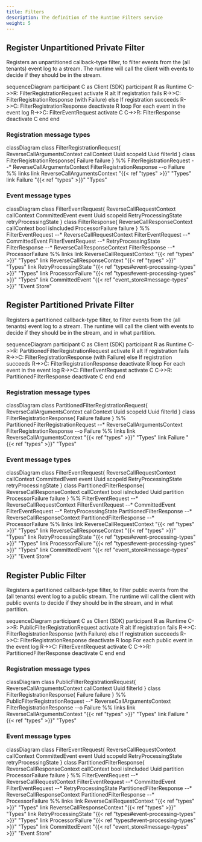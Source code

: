 ```yaml
---
title: Filters
description: The definition of the Runtime Filters service
weight: 5
---
```



## Register Unpartitioned Private Filter

Registers an unpartitioned callback-type filter, to filter events from the (all tenants) event log to a stream. The runtime will call the client with events to decide if they should be in the stream.

<div class="mermaid">
sequenceDiagram
    participant C as Client (SDK)
    participant R as Runtime
    C->>R: FilterRegistrationRequest
    activate R
    alt If registration fails
        R->>C: FilterRegistrationResponse (with Failure)
    else If registration succeeds
        R->>C: FilterRegistrationResponse
        deactivate R
        loop For each event in the event log
            R->>C: FilterEventRequest
            activate C
            C->>R: FilterResponse
            deactivate C
        end
    end
</div>


### Registration message types

<div class="mermaid">
classDiagram
    class FilterRegistrationRequest{
        ReverseCallArgumentsContext callContext
        Uuid scopeId
        Uuid filterId
    }
    class FilterRegistrationResponse{
        Failure failure
    }
    %%
    FilterRegistrationRequest --* ReverseCallArgumentsContext
    FilterRegistrationResponse --o Failure
    %% links
    link ReverseCallArgumentsContext "{{< ref "types" >}}" "Types"
    link Failure "{{< ref "types" >}}" "Types"
</div>

### Event message types

<div class="mermaid">
classDiagram
    class FilterEventRequest{
        ReverseCallRequestContext callContext
        CommittedEvent event
        Uuid scopeId
        RetryProcessingState retryProcessingState
    }
    class FilterResponse{
        ReverseCallResponseContext callContext
        bool isIncluded
        ProcessorFailure failure
    }
    %%
    FilterEventRequest --* ReverseCallRequestContext
    FilterEventRequest --* CommittedEvent
    FilterEventRequest --* RetryProcessingState
    FilterResponse --* ReverseCallResponseContext
    FilterResponse --* ProcessorFailure
    %% links
    link ReverseCallRequestContext "{{< ref "types" >}}" "Types"
    link ReverseCallResponseContext "{{< ref "types" >}}" "Types"
    link RetryProcessingState "{{< ref "types#event-processing-types" >}}" "Types"
    link ProcessorFailure "{{< ref "types#event-processing-types" >}}" "Types"
    link CommittedEvent "{{< ref "event_store#message-types" >}}" "Event Store"
</div>

## Register Partitioned Private Filter

Registers a partitioned callback-type filter, to filter events from the (all tenants) event log to a stream. The runtime will call the client with events to decide if they should be in the stream, and in what partition.

<div class="mermaid">
sequenceDiagram
    participant C as Client (SDK)
    participant R as Runtime
    C->>R: PartitionedFilterRegistrationRequest
    activate R
    alt If registration fails
        R->>C: FilterRegistrationResponse (with Failure)
    else If registration succeeds
        R->>C: FilterRegistrationResponse
        deactivate R
        loop For each event in the event log
            R->>C: FilterEventRequest
            activate C
            C->>R: PartitionedFilterResponse
            deactivate C
        end
    end
</div>


### Registration message types

<div class="mermaid">
classDiagram
    class PartitionedFilterRegistrationRequest{
        ReverseCallArgumentsContext callContext
        Uuid scopeId
        Uuid filterId
    }
    class FilterRegistrationResponse{
        Failure failure
    }
    %%
    PartitionedFilterRegistrationRequest --* ReverseCallArgumentsContext
    FilterRegistrationResponse --o Failure
    %% links
    link ReverseCallArgumentsContext "{{< ref "types" >}}" "Types"
    link Failure "{{< ref "types" >}}" "Types"
</div>

### Event message types

<div class="mermaid">
classDiagram
    class FilterEventRequest{
        ReverseCallRequestContext callContext
        CommittedEvent event
        Uuid scopeId
        RetryProcessingState retryProcessingState
    }
    class PartitionedFilterResponse{
        ReverseCallResponseContext callContext
        bool isIncluded
        Uuid partition
        ProcessorFailure failure
    }
    %%
    FilterEventRequest --* ReverseCallRequestContext
    FilterEventRequest --* CommittedEvent
    FilterEventRequest --* RetryProcessingState
    PartitionedFilterResponse --* ReverseCallResponseContext
    PartitionedFilterResponse --* ProcessorFailure
    %% links
    link ReverseCallRequestContext "{{< ref "types" >}}" "Types"
    link ReverseCallResponseContext "{{< ref "types" >}}" "Types"
    link RetryProcessingState "{{< ref "types#event-processing-types" >}}" "Types"
    link ProcessorFailure "{{< ref "types#event-processing-types" >}}" "Types"
    link CommittedEvent "{{< ref "event_store#message-types" >}}" "Event Store"
</div>

## Register Public Filter 

Registers a partitioned callback-type filter, to filter public events from the (all tenants) event log to a public stream. The runtime will call the client with public events to decide if they should be in the stream, and in what partition.

<div class="mermaid">
sequenceDiagram
    participant C as Client (SDK)
    participant R as Runtime
    C->>R: PublicFilterRegistrationRequest
    activate R
    alt If registration fails
        R->>C: FilterRegistrationResponse (with Failure)
    else If registration succeeds
        R->>C: FilterRegistrationResponse
        deactivate R
        loop For each public event in the event log
            R->>C: FilterEventRequest
            activate C
            C->>R: PartitionedFilterResponse
            deactivate C
        end
    end
</div>

### Registration message types

<div class="mermaid">
classDiagram
    class PublicFilterRegistrationRequest{
        ReverseCallArgumentsContext callContext
        Uuid filterId
    }
    class FilterRegistrationResponse{
        Failure failure
    }
    %%
    PublicFilterRegistrationRequest --* ReverseCallArgumentsContext
    FilterRegistrationResponse --o Failure
    %% links
    link ReverseCallArgumentsContext "{{< ref "types" >}}" "Types"
    link Failure "{{< ref "types" >}}" "Types"
</div>

### Event message types

<div class="mermaid">
classDiagram
    class FilterEventRequest{
        ReverseCallRequestContext callContext
        CommittedEvent event
        Uuid scopeId
        RetryProcessingState retryProcessingState
    }
    class PartitionedFilterResponse{
        ReverseCallResponseContext callContext
        bool isIncluded
        Uuid partition
        ProcessorFailure failure
    }
    %%
    FilterEventRequest --* ReverseCallRequestContext
    FilterEventRequest --* CommittedEvent
    FilterEventRequest --* RetryProcessingState
    PartitionedFilterResponse --* ReverseCallResponseContext
    PartitionedFilterResponse --* ProcessorFailure
    %% links
    link ReverseCallRequestContext "{{< ref "types" >}}" "Types"
    link ReverseCallResponseContext "{{< ref "types" >}}" "Types"
    link RetryProcessingState "{{< ref "types#event-processing-types" >}}" "Types"
    link ProcessorFailure "{{< ref "types#event-processing-types" >}}" "Types"
    link CommittedEvent "{{< ref "event_store#message-types" >}}" "Event Store"
</div>
